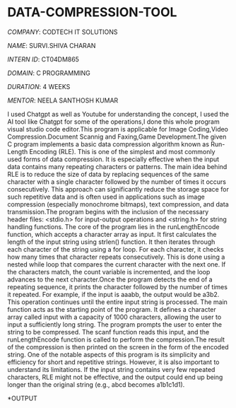 # DATA-COMPRESSION-TOOL

*COMPANY*: CODTECH IT SOLUTIONS

*NAME*: SURVI.SHIVA CHARAN

*INTERN ID*: CT04DM865

*DOMAIN*: C PROGRAMMING

*DURATION*: 4 WEEKS

*MENTOR*: NEELA SANTHOSH KUMAR

I used Chatgpt as well as Youtube for understanding the concept, I used the  AI tool like Chatgpt  for some of the operations,I done this whole program visual studio code editor.This program is applicable for Image Coding,Video Compression.Document Scannig and Faxing,Game Development.The given C program implements a basic data compression algorithm known as Run-Length Encoding (RLE). This is one of the simplest and most commonly used forms of data compression. It is especially effective when the input data contains many repeating characters or patterns. The main idea behind RLE is to reduce the size of data by replacing sequences of the same character with a single character followed by the number of times it occurs consecutively. This approach can significantly reduce the storage space for such repetitive data and is often used in applications such as image compression (especially monochrome bitmaps), text compression, and data transmission.The program begins with the inclusion of the necessary header files: <stdio.h> for input-output operations and <string.h> for string handling functions. The core of the program lies in the runLengthEncode function, which accepts a character array as input. It first calculates the length of the input string using strlen() function. It then iterates through each character of the string using a for loop. For each character, it checks how many times that character repeats consecutively. This is done using a nested while loop that compares the current character with the next one. If the characters match, the count variable is incremented, and the loop advances to the next character.Once the program detects the end of a repeating sequence, it prints the character followed by the number of times it repeated. For example, if the input is aaabb, the output would be a3b2. This operation continues until the entire input string is processed. The main function acts as the starting point of the program. It defines a character array called input with a capacity of 1000 characters, allowing the user to input a sufficiently long string. The program prompts the user to enter the string to be compressed. The scanf function reads this input, and the runLengthEncode function is called to perform the compression.The result of the compression is then printed on the screen in the form of the encoded string. One of the notable aspects of this program is its simplicity and efficiency for short and repetitive strings. However, it is also important to understand its limitations. If the input string contains very few repeated characters, RLE might not be effective, and the output could end up being longer than the original string (e.g., abcd becomes a1b1c1d1).

*OUTPUT

